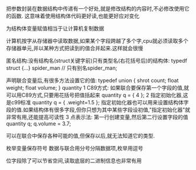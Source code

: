 ﻿
把参数封装在数据结构中传递有一个好处,就是修改结构的内容时,不必修改使用它的函数.
这意味着使用结构体代码更好读,也能更好应对变化

为结构体变量赋值相当于让计算机复制数据


计算机按字从存储器中读取数据,如果某个字段跨越了多个字,cpu就必须读取多个存储器单元,并以某种方式把读到的值合并起来.这样就会很慢


匿名结构:没有结构名(struct关键字前)只有类型名(右花括号后)的结构体:
typedf struct {...} spider_man // 只有别名spider_man;


声明联合变量后,有很多方法设置它的值:
typedef union {
	shrot count;
	float weight;
	float volume;
} quantity
1 C89方式: 如果联合要保存第一个字段的值,就可以用C89方式,只要用花括号把值括起来
quantity q = { 4 };
2 指定初始化器,这是c99标准
quantity q = { .weight=1.5 };
指定初始化器也可以用来设置结构体字段的值.如果结构体有很多字段,但你只想为其中某些字段设初值,"指定初始化器"就非常有用,还能提高可读性
3 点表示法:
第一行创建变量,然后第二行设置字段的值
quantity q;
q.volume = 3.7;


可以在联合中保存各种可能的值,但保存以后,就无法知道它的类型.

枚举变量保存符号
数据与联合用分号分隔数据项,枚举用逗号

位字段除了可以节省空间,读取底层的二进制信息也非常有用





